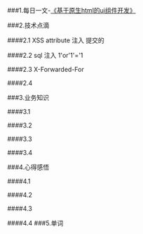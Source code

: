 ###1.每日一文-[《基于原生html的ui组件开发》](http://www.zhangxinxu.com/wordpress/2016/01/development-of-ui-components-based-on-native-html/)

###2.技术点滴

####2.1 XSS attribute 注入
提交的

####2.2 sql 注入
1'or'1'='1

####2.3 X-Forwarded-For


####2.4

###3.业务知识

####3.1

####3.2

####3.3

####3.4

###4.心得感悟

####4.1

####4.2

####4.3

####4.4
###5.单词
